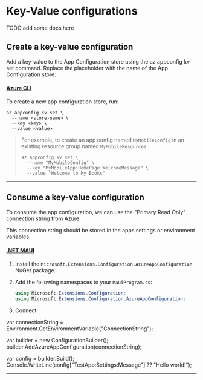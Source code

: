 # Key-Value configurations

TODO add some docs here

## Create a key-value configuration

Add a key-value to the App Configuration store using the az appconfig kv set command. Replace the placeholder <name> with the name of the App Configuration store:


#### [Azure CLI](#tab/azure-cli)

To create a new app configuration store, run:

```
az appconfig kv set \
  --name <store-name> \
  --key <key> \
  --value <value>
```
> For example, to create an app config named `MyMobileConfig` in an existing resource group named `MyMobileResources`:
>
> ```
> az appconfig kv set \
>   --name "MyMobileConfig" \
>   --key "MyMobileApp:HomePage:WelcomeMessage" \
>   --value "Welcome to My Books"
> ```
---

## Consume a key-value configuration

To consume the app configuration, we can use the "Primary Read Only" connection string from Azure.

This connection string should be stored in the apps settings or environment variables.

#### [.NET MAUI](#tab/dotnet-maui)

1. Install the `Microsoft.Extensions.Configuration.AzureAppConfiguration` NuGet package.
2. Add the following namespaces to your `MauiProgram.cs`:

   ```cs
   using Microsoft.Extensions.Configuration;
   using Microsoft.Extensions.Configuration.AzureAppConfiguration;
   ```

3. Connect

var connectionString = Environment.GetEnvironmentVariable("ConnectionString");

var builder = new ConfigurationBuilder();
builder.AddAzureAppConfiguration(connectionString);

var config = builder.Build();
Console.WriteLine(config["TestApp:Settings:Message"] ?? "Hello world!");


---

